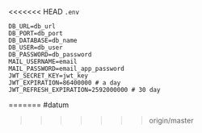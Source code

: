 <<<<<<< HEAD
`.env`
```
DB_URL=db_url
DB_PORT=db_port
DB_DATABASE=db_name
DB_USER=db_user
DB_PASSWORD=db_password
MAIL_USERNAME=email
MAIL_PASSWORD=email_app_password
JWT_SECRET_KEY=jwt_key
JWT_EXPIRATION=86400000 # a day
JWT_REFRESH_EXPIRATION=2592000000 # 30 day
```
=======
#datum
>>>>>>> origin/master
